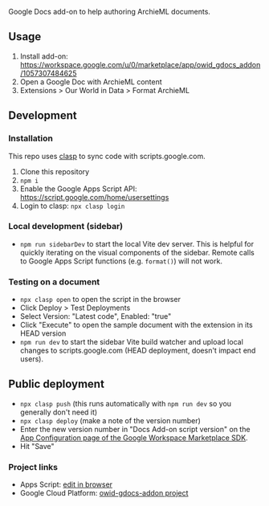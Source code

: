 Google Docs add-on to help authoring ArchieML documents.

## Usage

1. Install add-on: https://workspace.google.com/u/0/marketplace/app/owid_gdocs_addon/1057307484625
2. Open a Google Doc with ArchieML content
3. Extensions > Our World in Data > Format ArchieML

## Development

### Installation

This repo uses [clasp](https://github.com/google/clasp) to sync code with scripts.google.com.

1. Clone this repository
2. `npm i`
3. Enable the Google Apps Script API: https://script.google.com/home/usersettings
4. Login to clasp: `npx clasp login`

### Local development (sidebar)

- `npm run sidebarDev` to start the local Vite dev server. This is helpful for quickly iterating on the visual components of the sidebar. Remote calls to Google Apps Script functions (e.g. `format()`) will not work.

### Testing on a document

- `npx clasp open` to open the script in the browser
- Click Deploy > Test Deployments
- Select Version: "Latest code", Enabled: "true"
- Click "Execute" to open the sample document with the extension in its HEAD version
- `npm run dev` to start the sidebar Vite build watcher and upload local changes to scripts.google.com (HEAD deployment, doesn't impact end users).

## Public deployment

- `npx clasp push` (this runs automatically with `npm run dev` so you generally don't need it)
- `npx clasp deploy` (make a note of the version number)
- Enter the new version number in "Docs Add-on script version" on the [App Configuration page of the Google Workspace Marketplace SDK](https://console.cloud.google.com/apis/api/appsmarket-component.googleapis.com/googleapps_sdk?project=owid-gdocs-addon).
- Hit "Save"

### Project links

- Apps Script: [edit in browser](https://script.google.com/home/projects/1WTxohPC8-ppgQ2Alrvum4W8P_zIXN988kD9DVBbfE86G4DgxKtjoxxd-/edit)
- Google Cloud Platform: [owid-gdocs-addon project](https://console.cloud.google.com/home/dashboard?project=owid-gdocs-addon)
